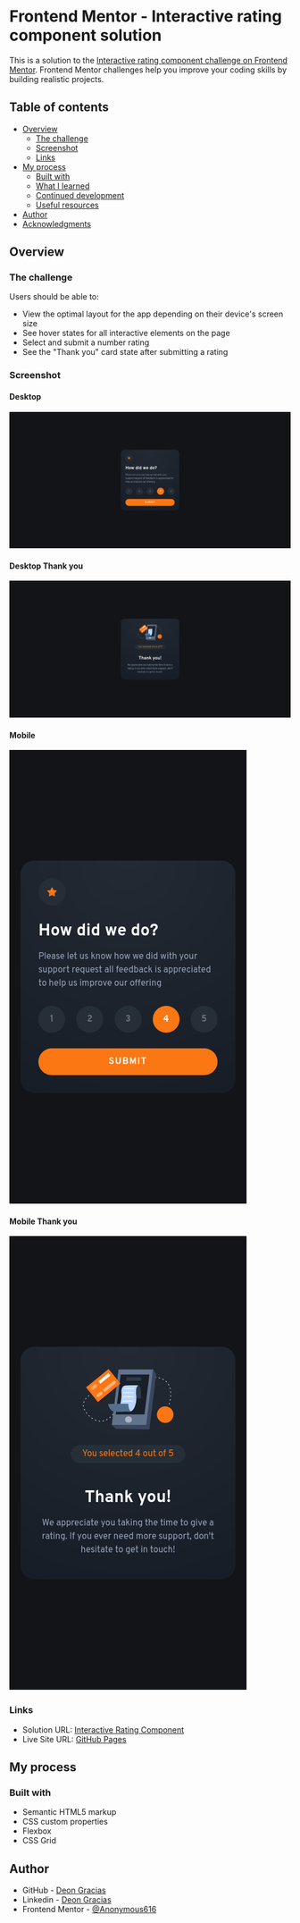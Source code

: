 # Frontend Mentor - Interactive rating component solution

This is a solution to the [Interactive rating component challenge on Frontend Mentor](https://www.frontendmentor.io/challenges/interactive-rating-component-koxpeBUmI). Frontend Mentor challenges help you improve your coding skills by building realistic projects.

## Table of contents

- [Overview](#overview)
  - [The challenge](#the-challenge)
  - [Screenshot](#screenshot)
  - [Links](#links)
- [My process](#my-process)
  - [Built with](#built-with)
  - [What I learned](#what-i-learned)
  - [Continued development](#continued-development)
  - [Useful resources](#useful-resources)
- [Author](#author)
- [Acknowledgments](#acknowledgments)

## Overview

### The challenge

Users should be able to:

- View the optimal layout for the app depending on their device's screen size
- See hover states for all interactive elements on the page
- Select and submit a number rating
- See the "Thank you" card state after submitting a rating

### Screenshot

#### Desktop

![](./screenshots/desktop.png)

#### Desktop Thank you

![](./screenshots/desktop-thank-you.png)

#### Mobile

![](./screenshots/mobile.png)

#### Mobile Thank you

![](./screenshots/mobile-thank-you.png)

### Links

- Solution URL: [Interactive Rating Component](https://www.frontendmentor.io/solutions/interactive-rating-component-jrxVRmYdbc)
- Live Site URL: [GitHub Pages](https://deon-gracias.github.io/interactive-rating-component/)

## My process

### Built with

- Semantic HTML5 markup
- CSS custom properties
- Flexbox
- CSS Grid

## Author

- GitHub - [Deon Gracias](github.com/deon-gracias)
- Linkedin - [Deon Gracias](https://www.linkedin.com/in/deongracias)
- Frontend Mentor - [@Anonymous616](https://www.frontendmentor.io/profile/Anonymous616)
